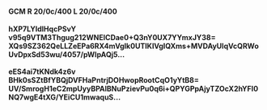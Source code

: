 #### GCM R 20/0c/400 L 20/0c/400
**hXP7LYldlHqcPSvY**<br/>**v95q9VTM3Thgug212WNElCDae0+Q3nY0UX7YYmxJY38=**<br/>**XQs9SZ362QeLLZeEPa6RX4mVglk0UTlKlVgIQXms+MVDAyUlqVcQRWoUvDpxSd53wu/4057/pWlpAQj5...**<br/><br/>
**eES4ai7tKNdk4z6v**<br/>**BHk0sSZtBfYBQjDVFHaPntrjDOHwopRootCqO1yYtB8=**<br/>**UV/SmrogH1eC2mpUyyBPAlBNuPzievPu0q6i+QPYGPpAjyTZOcX2hYFI0NQ7wgE4tXG/YEiCU1mwaquS...**